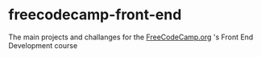 # freecodecamp-front-end

The main projects and challanges for the  <a href="https://www.freecodecamp.org/">FreeCodeCamp.org</a> 's Front End Development course
